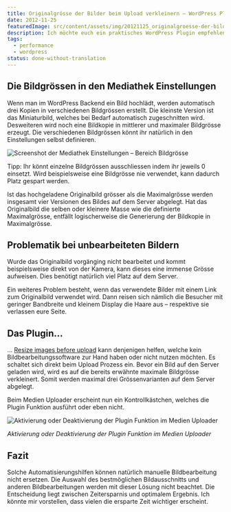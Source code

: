```yaml
---
title: Originalgrösse der Bilder beim Upload verkleinern – WordPress Plugin Tipp!
date: 2012-11-25
featuredImage: src/content/assets/img/20121125_originalgroesse-der-bilder-beim-upload-verkleinern--wordpress-plugin-tipp.jpg
description: Ich möchte euch ein praktisches WordPress Plugin empfehlen, welches auf eure hochgeladene Bilder Einfluss nimmt. Das Plugin hört auf den Namen [Resize images before upload](http://wordpress.org/plugins/resize-images-before-upload/) und verkleinert das hochgeladene Originalbild auf die definierte Maximalgrösse.
tags:
  - performance
  - wordpress
status: done-without-translation
---
```

## Die Bildgrössen in den Mediathek Einstellungen

Wenn man im WordPress Backend ein Bild hochlädt, werden automatisch drei Kopien in verschiedenen Bildgrössen erstellt. Die kleinste Version ist das Miniaturbild, welches bei Bedarf automatisch zugeschnitten wird. Desweiteren wird noch eine Bildkopie in mittlerer und maximaler Bildgrösse erzeugt. Die verschiedenen Bildgrössen könnt ihr natürlich in den Einstellungen selbst definieren.

![Screenshot der Mediathek Einstellungen – Bereich Bildgrösse](../../assets/img/20121125_originalgroesse-der-bilder-beim-upload-verkleinern--wordpress-plugin-tipp_1.jpeg)

Tipp: Ihr könnt einzelne Bildgrössen ausschliessen indem ihr jeweils 0 einsetzt. Wird beispielsweise eine Bildgrösse nie verwendet, kann dadurch Platz gespart werden.

Ist das hochgeladene Originalbild grösser als die Maximalgrösse werden insgesamt vier Versionen des Bildes auf dem Server abgelegt. Hat das Originalbild die selben oder kleinere Masse wie die definierte Maximalgrösse, entfällt logischerweise die Generierung der Bildkopie in Maximalgrösse.

## Problematik bei unbearbeiteten Bildern

Wurde das Originalbild vorgänging nicht bearbeitet und kommt beispielsweise direkt von der Kamera, kann dieses eine immense Grösse aufweisen. Dies benötigt natürlich viel Platz auf dem Server.

Ein weiteres Problem besteht, wenn das verwendete Bilder mit einem Link zum Originalbild verwendet wird. Dann reisen sich nämlich die Besucher mit geringer Bandbreite und kleinem Display die Haare aus – respektive sie verlassen eure Seite.

## Das Plugin…

… [Resize images before upload](http://wordpress.org/plugins/resize-images-before-upload/) kann denjenigen helfen, welche kein Bildbearbeitungssoftware zur Hand haben oder nicht nutzen möchten. Es schaltet sich direkt beim Upload Prozess ein. Bevor ein Bild auf den Server geladen wird, wird es auf die bereits erwähnte maximale Bildgrösse verkleinert. Somit werden maximal drei Grössenvarianten auf dem Server abgelegt.

Beim Medien Uploader erscheint nun ein Kontrollkästchen, welches die Plugin Funktion ausführt oder eben nicht.

![Aktivierung oder Deaktivierung der Plugin Funktion im Medien Uploader](../../assets/img/20121125_originalgroesse-der-bilder-beim-upload-verkleinern--wordpress-plugin-tipp_2.jpeg)

_Aktivierung oder Deaktivierung der Plugin Funktion im Medien Uploader_

## Fazit

Solche Automatisierungshilfen können natürlich manuelle Bildbearbeitung nicht ersetzen. Die Auswahl des bestmöglichen Bildausschnitts und anderen Bildbearbeitungen werden mit dieser Lösung nicht beachtet. Die Entscheidung liegt zwischen Zeitersparnis und optimalem Ergebnis. Ich könnte mir vorstellen, dass vielen die ersparte Zeit wichtiger erscheint.

